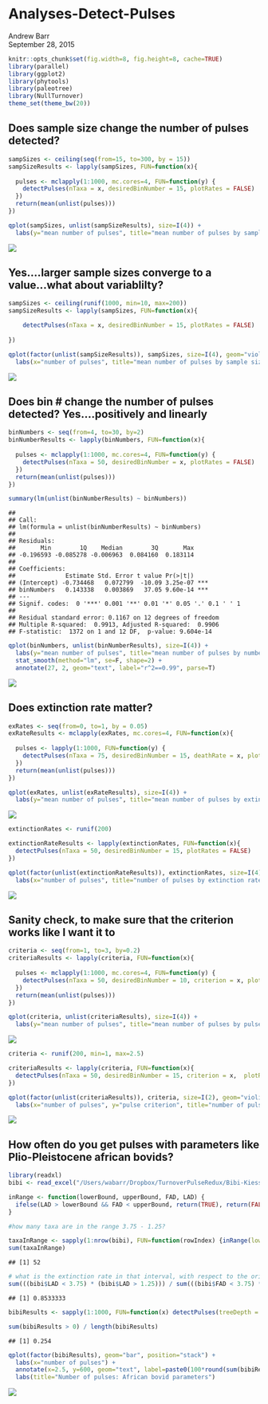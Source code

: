 # Analyses-Detect-Pulses
Andrew Barr  
September 28, 2015  


```r
knitr::opts_chunk$set(fig.width=8, fig.height=8, cache=TRUE)
library(parallel)
library(ggplot2)
library(phytools)
library(paleotree)
library(NullTurnover)
theme_set(theme_bw(20))
```


## Does sample size change the number of pulses detected? 


```r
sampSizes <- ceiling(seq(from=15, to=300, by = 15))
sampSizeResults <- lapply(sampSizes, FUN=function(x){
  
  pulses <- mclapply(1:1000, mc.cores=4, FUN=function(y) {
    detectPulses(nTaxa = x, desiredBinNumber = 15, plotRates = FALSE)
  })
  return(mean(unlist(pulses)))
})
```


```r
qplot(sampSizes, unlist(sampSizeResults), size=I(4)) +   
  labs(y="mean number of pulses", title="mean number of pulses by sample size", x="sample size")
```

![](analysis-detect-pulses_files/figure-html/unnamed-chunk-3-1.png) 

## Yes....larger sample sizes converge to a value...what about variablilty?


```r
sampSizes <- ceiling(runif(1000, min=10, max=200))
sampSizeResults <- lapply(sampSizes, FUN=function(x){

    detectPulses(nTaxa = x, desiredBinNumber = 15, plotRates = FALSE)
 
})
```


```r
qplot(factor(unlist(sampSizeResults)), sampSizes, size=I(4), geom="violin") +  
  labs(x="number of pulses", title="mean number of pulses by sample size", x="sample size")
```

![](analysis-detect-pulses_files/figure-html/unnamed-chunk-5-1.png) 

## Does bin # change the number of pulses detected? Yes....positively and linearly


```r
binNumbers <- seq(from=4, to=30, by=2)
binNumberResults <- lapply(binNumbers, FUN=function(x){
  
  pulses <- mclapply(1:1000, mc.cores=4, FUN=function(y) {
    detectPulses(nTaxa = 50, desiredBinNumber = x, plotRates = FALSE)
  })
  return(mean(unlist(pulses)))
})
```


```r
summary(lm(unlist(binNumberResults) ~ binNumbers))
```

```
## 
## Call:
## lm(formula = unlist(binNumberResults) ~ binNumbers)
## 
## Residuals:
##       Min        1Q    Median        3Q       Max 
## -0.196593 -0.085278 -0.006963  0.084160  0.183114 
## 
## Coefficients:
##              Estimate Std. Error t value Pr(>|t|)    
## (Intercept) -0.734468   0.072799  -10.09 3.25e-07 ***
## binNumbers   0.143338   0.003869   37.05 9.60e-14 ***
## ---
## Signif. codes:  0 '***' 0.001 '**' 0.01 '*' 0.05 '.' 0.1 ' ' 1
## 
## Residual standard error: 0.1167 on 12 degrees of freedom
## Multiple R-squared:  0.9913,	Adjusted R-squared:  0.9906 
## F-statistic:  1372 on 1 and 12 DF,  p-value: 9.604e-14
```


```r
qplot(binNumbers, unlist(binNumberResults), size=I(4)) +   
  labs(y="mean number of pulses", title="mean number of pulses by number of bins", x="number of bins") + 
  stat_smooth(method="lm", se=F, shape=2) + 
  annotate(27, 2, geom="text", label="r^2==0.99", parse=T)
```

![](analysis-detect-pulses_files/figure-html/unnamed-chunk-8-1.png) 

## Does extinction rate matter?



```r
exRates <- seq(from=0, to=1, by = 0.05)
exRateResults <- mclapply(exRates, mc.cores=4, FUN=function(x){
  
  pulses <- lapply(1:1000, FUN=function(y) {
    detectPulses(nTaxa = 75, desiredBinNumber = 15, deathRate = x, plotRates = FALSE)
  })
  return(mean(unlist(pulses)))
})
```


```r
qplot(exRates, unlist(exRateResults), size=I(4)) +    
  labs(y="mean number of pulses", title="mean number of pulses by extinction rate", x="extinction rate" )
```

![](analysis-detect-pulses_files/figure-html/unnamed-chunk-10-1.png) 


```r
extinctionRates <- runif(200)

extinctionRateResults <- lapply(extinctionRates, FUN=function(x){
  detectPulses(nTaxa = 50, desiredBinNumber = 15, plotRates = FALSE)
})
```


```r
qplot(factor(unlist(extinctionRateResults)), extinctionRates, size=I(4), geom="violin") +   
  labs(x="number of pulses", title="number of pulses by extinction rate", y="number of pulses")
```

![](analysis-detect-pulses_files/figure-html/unnamed-chunk-12-1.png) 

## Sanity check, to make sure that the criterion works like I want it to


```r
criteria <- seq(from=1, to=3, by=0.2)
criteriaResults <- lapply(criteria, FUN=function(x){
  
  pulses <- mclapply(1:1000, mc.cores=4, FUN=function(y) {
    detectPulses(nTaxa = 50, desiredBinNumber = 10, criterion = x, plotRates = FALSE)
  })
  return(mean(unlist(pulses)))
})
```


```r
qplot(criteria, unlist(criteriaResults), size=I(4)) +    
  labs(y="mean number of pulses", title="mean number of pulses by pulse criterion", x="pulse criterion")
```

![](analysis-detect-pulses_files/figure-html/unnamed-chunk-14-1.png) 


```r
criteria <- runif(200, min=1, max=2.5)

criteriaResults <- lapply(criteria, FUN=function(x){
  detectPulses(nTaxa = 50, desiredBinNumber = 15, criterion = x,  plotRates = FALSE)
})
```


```r
qplot(factor(unlist(criteriaResults)), criteria, size=I(2), geom="violin") +   
  labs(x="number of pulses", y="pulse criterion", title="number of pulses by criterion")
```

![](analysis-detect-pulses_files/figure-html/unnamed-chunk-16-1.png) 

## How often do you get pulses with parameters like Plio-Pleistocene african bovids?


```r
library(readxl)
bibi <- read_excel("/Users/wabarr/Dropbox/TurnoverPulseRedux/Bibi-Kiessling-PNAS-Supp1.xlsx")

inRange <- function(lowerBound, upperBound, FAD, LAD) {
  ifelse(LAD > lowerBound && FAD < upperBound, return(TRUE), return(FALSE))
}

#how many taxa are in the range 3.75 - 1.25?

taxaInRange <- sapply(1:nrow(bibi), FUN=function(rowIndex) {inRange(lower=1.25, upper=3.75, FAD=bibi[rowIndex,"FAD"], LAD=bibi[rowIndex,"LAD"])})
sum(taxaInRange)
```

```
## [1] 52
```

```r
# what is the extinction rate in that interval, with respect to the originiation rate?
sum(((bibi$LAD < 3.75) * (bibi$LAD > 1.25))) / sum(((bibi$FAD < 3.75) * (bibi$FAD > 1.25)))
```

```
## [1] 0.8533333
```

```r
bibiResults <- sapply(1:1000, FUN=function(x) detectPulses(treeDepth = 2.5, criterion = 1.5, nTaxa=52, desiredBinNumber = 10, deathRate =  0.8533333))
```


```r
sum(bibiResults > 0) / length(bibiResults)
```

```
## [1] 0.254
```

```r
qplot(factor(bibiResults), geom="bar", position="stack") +  
  labs(x="number of pulses") + 
  annotate(x=2.5, y=600, geom="text", label=paste0(100*round(sum(bibiResults > 0) / length(bibiResults),2),"% of simulations \ndetect at least one pulse"), size=8) + 
  labs(title="Number of pulses: African bovid parameters")
```

![](analysis-detect-pulses_files/figure-html/unnamed-chunk-18-1.png) 

